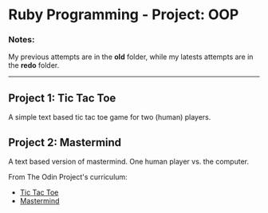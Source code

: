 # Ruby Programming - Project: OOP

### Notes:
My previous attempts are in the **old** folder, while my latests attempts are in 
the **redo** folder.

---

## Project 1: Tic Tac Toe
A simple text based tic tac toe game for two (human) players.

## Project 2: Mastermind
A text based version of mastermind. One human player vs. the computer.

From The Odin Project's curriculum:

* [Tic Tac Toe](https://www.theodinproject.com/courses/ruby-programming/lessons/tic-tac-toe)
* [Mastermind](https://www.theodinproject.com/courses/ruby-programming/lessons/mastermind)
